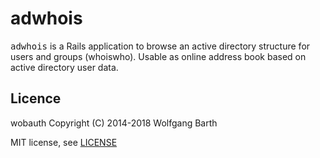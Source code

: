 # adwhois
<tt>adwhois</tt> is a Rails application to browse an active directory structure for users and groups (whoiswho). 
Usable as online address book based on active directory user data.

Licence
-------

wobauth Copyright (C) 2014-2018  Wolfgang Barth

MIT license, see [LICENSE](LICENSE)

